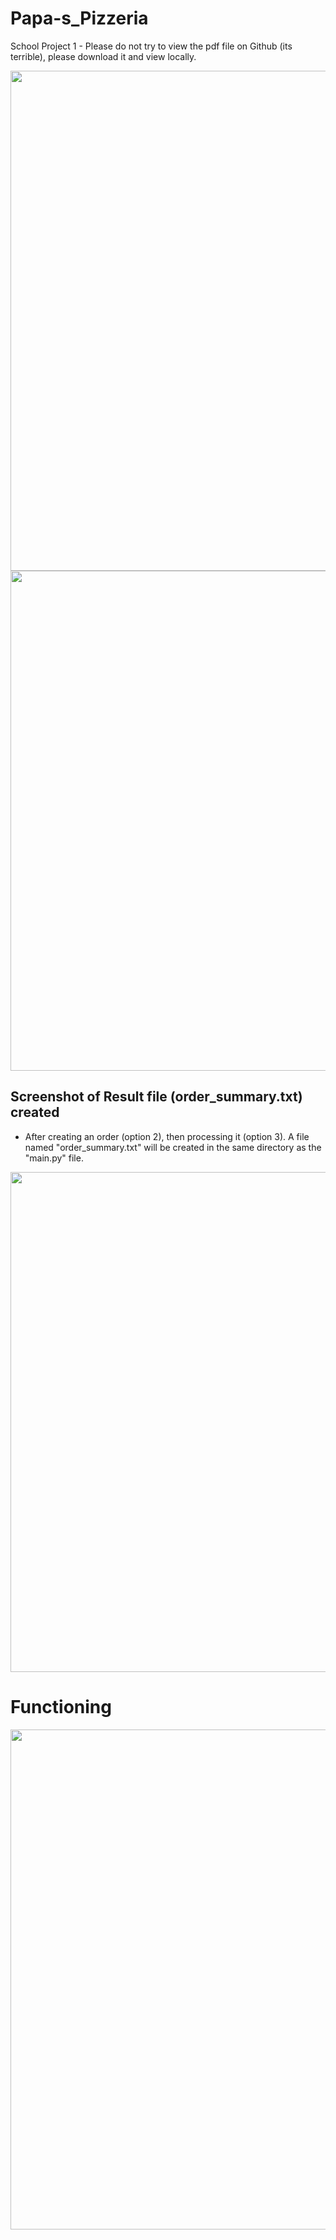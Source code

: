 # Papa-s_Pizzeria
School Project 1 - Please do not try to view the pdf file on Github (its terrible), please download it and view locally.

<img src="https://github.com/kATtttttttttttttttt/Papa-s_Pizzeria/assets/163737404/855219d7-4ac9-4276-ae1e-4a157cdbcd72" width="800" />

<img src="https://github.com/kATtttttttttttttttt/Papa-s_Pizzeria/assets/163737404/7b7515bc-cc8d-4ca8-9001-ff567801a737" width="800" />

## Screenshot of Result file (order_summary.txt) created
- After creating an order (option 2), then processing it (option 3). A file named "order_summary.txt" will be created in the same directory as the "main.py" file.
<img src="https://github.com/kATtttttttttttttttt/Papa-s_Pizzeria/assets/163737404/0b1c3498-5783-4f0a-bf12-c80e8f77c1b6" width="800" />

Functioning
======
<img src="https://github.com/kATtttttttttttttttt/Papa-s_Pizzeria/assets/163737404/e1b606ba-2535-4bf6-a4cf-82c9f63095f8" width="800">
